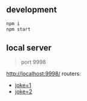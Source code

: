 ## development

```sh
npm i
npm start
```

## local server

> port 9998

[http://localhost:9998/](http://localhost:9998/) routers: 

- [joke=1](http://localhost:9998/?joke=1)
- [joke=2](http://localhost:9998/?joke=2)
